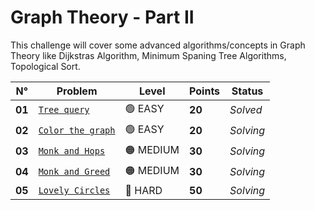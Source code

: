 # Graph Theory - Part II

This challenge will cover some advanced algorithms/concepts in Graph Theory like Dijkstras Algorithm, Minimum Spaning Tree Algorithms, Topological Sort.

| N°     | Problem                                          | Level     | Points | Status    |
| ------ | ------------------------------------------------ | --------- | ------ | --------- |
| **01** | [`Tree query`](./Tree-Query/README.md)           | 🟢 EASY   | **20** | _Solved_  |
| **02** | [`Color the graph`](./Color-the-Graph/README.md) | 🟢 EASY   | **20** | _Solving_ |
| **03** | [`Monk and Hops`](./Monk-and-Hops/README.md)     | 🟠 MEDIUM | **30** | _Solving_ |
| **04** | [`Monk and Greed`](./Monk-and-Greed/README.md)   | 🟠 MEDIUM | **30** | _Solving_ |
| **05** | [`Lovely Circles`](./Lovely-Circles/README.md)   | 🔴 HARD   | **50** | _Solving_ |
